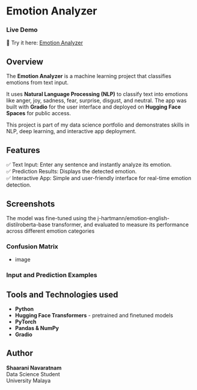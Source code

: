 # Emotion Analyzer 

### Live Demo  
🔗 Try it here: [Emotion Analyzer](https://huggingface.co/spaces/Shaaranii12/emotion-analyzer)  

## Overview  
The **Emotion Analyzer** is a machine learning project that classifies emotions from text input.  

It uses **Natural Language Processing (NLP)** to classify text into emotions like anger, joy, sadness, fear, surprise, disgust, and neutral. The app was built with **Gradio** for the user interface and deployed on **Hugging Face Spaces** for public access.  

This project is part of my data science portfolio and demonstrates skills in NLP, deep learning, and interactive app deployment. 

## Features  
✅ Text Input: Enter any sentence and instantly analyze its emotion. <br>
✅ Prediction Results: Displays the detected emotion. <br>
✅ Interactive App: Simple and user-friendly interface for real-time emotion detection.  

## Screenshots
The model was fine-tuned using the j-hartmann/emotion-english-distilroberta-base transformer, and evaluated to measure its performance across different emotion categories

### Confusion Matrix
- image

### Input and Prediction Examples

## Tools and Technologies used 
- **Python**  
- **Hugging Face Transformers** - pretrained and finetuned models
- **PyTorch**
- **Pandas & NumPy** 
- **Gradio** 

## Author
**Shaarani Navaratnam**
<br> Data Science Student 
<br> University Malaya
